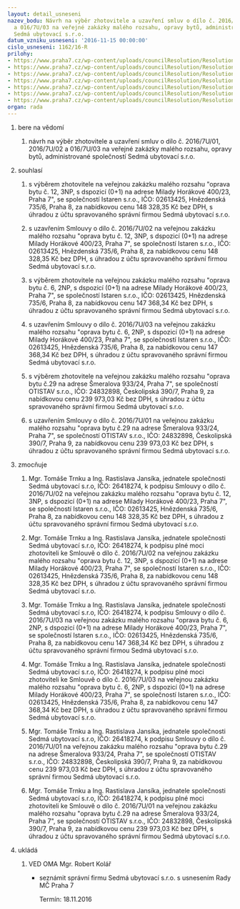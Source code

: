 ```yaml
---
layout: detail_usneseni
nazev_bodu: Návrh na výběr zhotovitele a uzavření smluv o dílo č. 2016/7U/01, 2016/7U/02
  a 016/7U/03 na veřejné zakázky malého rozsahu, opravy bytů, administrované společností
  Sedmá ubytovací s.r.o.
datum_vzniku_usneseni: '2016-11-15 00:00:00'
cislo_usneseni: 1162/16-R
prilohy:
- https://www.praha7.cz/wp-content/uploads/councilResolution/Resolutions/28373/export/DZ_VZMR7U20161115~134321.docx
- https://www.praha7.cz/wp-content/uploads/councilResolution/Resolutions/28373/export/02_VZMR7U20161115~134320.pdf
- https://www.praha7.cz/wp-content/uploads/councilResolution/Resolutions/28373/export/03_VZMR7U20161115~134319.pdf
- https://www.praha7.cz/wp-content/uploads/councilResolution/Resolutions/28373/export/04_VZMR7U20161115~134318.pdf
- https://www.praha7.cz/wp-content/uploads/councilResolution/Resolutions/28373/export/05_VZMR7U20161115~134317.pdf
- https://www.praha7.cz/wp-content/uploads/councilResolution/Resolutions/28373/export/06_VZMR7U20161115~134316.pdf
- https://www.praha7.cz/wp-content/uploads/councilResolution/Resolutions/28373/export/export~297331.pdf
organ: rada
---
```

<OL class=urzList_view id=urzList>
<LI class=urzClass1><SPAN name="1">bere na vědomí</SPAN>
<OL class=urzOlClass>
<LI class=urzClass2 style="TEXT-ALIGN: left"><SPAN>
<P>návrh na výběr zhotovitele a uzavření smluv o dílo č. 2016/7U/01, 2016/7U/02 a 016/7U/03 na veřejné zakázky malého rozsahu, opravy bytů, administrované společností Sedmá ubytovací s.r.o.</P></SPAN></LI></OL></LI>
<LI class=urzClass1><SPAN name="26">souhlasí</SPAN>
<OL class=urzOlClass>
<LI class=urzClass2 style="TEXT-ALIGN: left"><SPAN>
<P>s výběrem zhotovitele na veřejnou zakázku malého rozsahu "oprava bytu č. 12, 3NP, s dspozicí (0+1) na adrese Milady Horákové 400/23, Praha 7", se společností Istaren s.r.o., IČO: 02613425, Hnězdenská 735/6, Praha 8, za nabídkovou cenu 148 328,35 Kč bez DPH, s úhradou z účtu spravovaného správní firmou Sedmá ubytovací s.r.o.<BR></P></SPAN></LI>
<LI class=urzClass2 style="TEXT-ALIGN: left"><SPAN>
<P>s uzavřením Smlouvy o dílo č. 2016/7U/02&nbsp;na veřejnou zakázku malého rozsahu "oprava bytu č. 12, 3NP, s dspozicí (0+1) na adrese Milady Horákové 400/23, Praha 7", se společností Istaren s.r.o., IČO: 02613425, Hnězdenská 735/6, Praha 8, za nabídkovou cenu 148 328,35 Kč bez DPH, s úhradou z účtu spravovaného správní firmou Sedmá ubytovací s.r.o.</P></SPAN></LI>
<LI class=urzClass2 style="TEXT-ALIGN: left"><SPAN>
<P>s výběrem zhotovitele na veřejnou zakázku malého rozsahu "oprava bytu č. 6, 2NP, s dspozicí (0+1) na adrese Milady Horákové 400/23, Praha 7", se společností Istaren s.r.o., IČO: 02613425, Hnězdenská 735/6, Praha 8, za nabídkovou cenu 147 368,34 Kč bez DPH, s úhradou z účtu spravovaného správní firmou Sedmá ubytovací s.r.o.</P></SPAN></LI>
<LI class=urzClass2 style="TEXT-ALIGN: left"><SPAN>
<P>s uzavřením Smlouvy o dílo č. 2016/7U/03&nbsp;na veřejnou zakázku malého rozsahu "oprava bytu č. 6, 2NP, s dspozicí (0+1) na adrese Milady Horákové 400/23, Praha 7", se společností Istaren s.r.o., IČO: 02613425, Hnězdenská 735/6, Praha 8, za nabídkovou cenu 147 368,34 Kč bez DPH, s úhradou z účtu spravovaného správní firmou Sedmá ubytovací s.r.o.</P></SPAN></LI>
<LI class=urzClass2 style="TEXT-ALIGN: left"><SPAN>
<P>s výběrem zhotovitele na veřejnou zakázku malého rozsahu "oprava bytu č.29 na adrese Šmeralova 933/24, Praha 7", se společností OTISTAV s.r.o., IČO: 24832898, Českolipská 390/7, Praha 9, za nabídkovou cenu 239 973,03 Kč bez DPH, s úhradou z účtu spravovaného správní firmou Sedmá ubytovací s.r.o.</P></SPAN></LI>
<LI class=urzClass2 style="TEXT-ALIGN: left"><SPAN>
<P>s uzavřením Smlouvy o dílo č. 2016/7U/01&nbsp;na veřejnou zakázku malého rozsahu "oprava bytu č.29 na adrese Šmeralova 933/24, Praha 7", se společností OTISTAV s.r.o., IČO: 24832898, Českolipská 390/7, Praha 9, za nabídkovou cenu 239 973,03 Kč bez DPH, s úhradou z účtu spravovaného správní firmou Sedmá ubytovací s.r.o.</P></SPAN></LI></OL></LI>
<LI class=urzClass1><SPAN name="41">zmocňuje</SPAN>
<OL class=urzOlClass>
<LI class=urzClass2 style="TEXT-ALIGN: left"><SPAN>
<P>Mgr. Tomáše Trnku a Ing. Rastislava Jansíka, jednatele společnosti Sedmá ubytovací s.r.o, IČO: 26418274, k podpisu Smlouvy o dílo č. 2016/7U/02 na veřejnou zakázku malého rozsahu "oprava bytu č. 12, 3NP, s dspozicí (0+1) na adrese Milady Horákové 400/23, Praha 7", se společností Istaren s.r.o., IČO: 02613425, Hnězdenská 735/6, Praha 8, za nabídkovou cenu 148 328,35 Kč bez DPH, s úhradou z účtu spravovaného správní firmou Sedmá ubytovací s.r.o.</P></SPAN></LI>
<LI class=urzClass2 style="TEXT-ALIGN: left"><SPAN>
<P>Mgr. Tomáše Trnku a Ing. Rastislava Jansíka, jednatele společnosti Sedmá ubytovací s.r.o, IČO: 26418274, k podpisu plné moci zhotoviteli ke Smlouvě o dílo č. 2016/7U/02 na veřejnou zakázku malého rozsahu "oprava bytu č. 12, 3NP, s dspozicí (0+1) na adrese Milady Horákové 400/23, Praha 7", se společností Istaren s.r.o., IČO: 02613425, Hnězdenská 735/6, Praha 8, za nabídkovou cenu 148 328,35 Kč bez DPH, s úhradou z účtu spravovaného správní firmou Sedmá ubytovací s.r.o.</P></SPAN></LI>
<LI class=urzClass2 style="TEXT-ALIGN: left"><SPAN>
<P>Mgr. Tomáše Trnku a Ing. Rastislava Jansíka, jednatele společnosti Sedmá ubytovací s.r.o, IČO: 26418274, k podpisu Smlouvy o dílo č. 2016/7U/03 na veřejnou zakázku malého rozsahu "oprava bytu č. 6, 2NP, s dspozicí (0+1) na adrese Milady Horákové 400/23, Praha 7", se společností Istaren s.r.o., IČO: 02613425, Hnězdenská 735/6, Praha 8, za nabídkovou cenu 147 368,34 Kč bez DPH, s úhradou z účtu spravovaného správní firmou Sedmá ubytovací s.r.o.</P></SPAN></LI>
<LI class=urzClass2 style="TEXT-ALIGN: left"><SPAN>
<P>Mgr. Tomáše Trnku a Ing. Rastislava Jansíka, jednatele společnosti Sedmá ubytovací s.r.o, IČO: 26418274, k podpisu plné moci zhotoviteli ke Smlouvě o dílo č. 2016/7U/03 na veřejnou zakázku malého rozsahu "oprava bytu č. 6, 2NP, s dspozicí (0+1) na adrese Milady Horákové 400/23, Praha 7", se společností Istaren s.r.o., IČO: 02613425, Hnězdenská 735/6, Praha 8, za nabídkovou cenu 147 368,34 Kč bez DPH, s úhradou z účtu spravovaného správní firmou Sedmá ubytovací s.r.o.</P></SPAN></LI>
<LI class=urzClass2 style="TEXT-ALIGN: left"><SPAN>
<P>Mgr. Tomáše Trnku a Ing. Rastislava Jansíka, jednatele společnosti Sedmá ubytovací s.r.o, IČO: 26418274, k podpisu Smlouvy o dílo č. 2016/7U/01 na veřejnou zakázku malého rozsahu "oprava bytu č.29 na adrese Šmeralova 933/24, Praha 7", se společností OTISTAV s.r.o., IČO: 24832898, Českolipská 390/7, Praha 9, za nabídkovou cenu 239 973,03 Kč bez DPH, s úhradou z účtu spravovaného správní firmou Sedmá ubytovací s.r.o.</P></SPAN></LI>
<LI class=urzClass2 style="TEXT-ALIGN: left"><SPAN>
<P>Mgr. Tomáše Trnku a Ing. Rastislava Jansíka, jednatele společnosti Sedmá ubytovací s.r.o, IČO: 26418274, k podpisu plné moci zhotoviteli ke Smlouvě o dílo č. 2016/7U/01 na veřejnou zakázku malého rozsahu "oprava bytu č.29 na adrese Šmeralova 933/24, Praha 7", se společností OTISTAV s.r.o., IČO: 24832898, Českolipská 390/7, Praha 9, za nabídkovou cenu 239 973,03 Kč bez DPH, s úhradou z účtu spravovaného správní firmou Sedmá ubytovací s.r.o.</P></SPAN></LI></OL></LI>
<LI class=urzClass1 id=urzUkoly><SPAN name="1">ukládá</SPAN>
<OL class=urzOlClass>
<LI class=urzClass2><SPAN>
<P>VED OMA Mgr. Robert Kolář</P></SPAN>
<UL class=urzUlClass>
<LI class=urzClass3><SPAN>
<P>seznámit správní firmu Sedmá ubytovací s.r.o. s usnesením Rady MČ Praha 7</P></SPAN><SPAN class=urzUkolTermin>Termín:&nbsp;18.11.2016</SPAN></LI></UL></LI></OL></LI></OL>